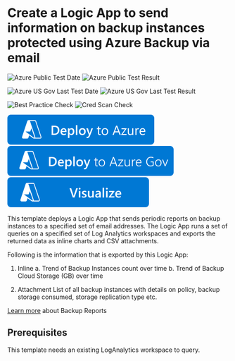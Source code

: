 # Create a Logic App to send information on backup instances protected using Azure Backup via email

![Azure Public Test Date](https://azurequickstartsservice.blob.core.windows.net/badges/demos/backup-backupinstances-report/PublicLastTestDate.svg)
![Azure Public Test Result](https://azurequickstartsservice.blob.core.windows.net/badges/demos/backup-backupinstances-report/PublicDeployment.svg)

![Azure US Gov Last Test Date](https://azurequickstartsservice.blob.core.windows.net/badges/demos/backup-backupinstances-report/FairfaxLastTestDate.svg)
![Azure US Gov Last Test Result](https://azurequickstartsservice.blob.core.windows.net/badges/demos/backup-backupinstances-report/FairfaxDeployment.svg)

![Best Practice Check](https://azurequickstartsservice.blob.core.windows.net/badges/demos/backup-backupinstances-report/BestPracticeResult.svg)
![Cred Scan Check](https://azurequickstartsservice.blob.core.windows.net/badges/demos/backup-backupinstances-report/CredScanResult.svg)

[![Deploy To Azure](https://raw.githubusercontent.com/Azure/azure-quickstart-templates/master/1-CONTRIBUTION-GUIDE/images/deploytoazure.svg?sanitize=true)](https://portal.azure.com/#create/Microsoft.Template/uri/https%3A%2F%2Fraw.githubusercontent.com%2FAzure%2Fazure-quickstart-templates%2Fmaster%2Fdemos%2Fbackup-backupinstances-report%2Fazuredeploy.json)
[![Deploy To Azure US Gov](https://raw.githubusercontent.com/Azure/azure-quickstart-templates/master/1-CONTRIBUTION-GUIDE/images/deploytoazuregov.svg?sanitize=true)](https://portal.azure.us/#create/Microsoft.Template/uri/https%3A%2F%2Fraw.githubusercontent.com%2FAzure%2Fazure-quickstart-templates%2Fmaster%2Fdemos%2Fbackup-backupinstances-report%2Fazuredeploy.json)
[![Visualize](https://raw.githubusercontent.com/Azure/azure-quickstart-templates/master/1-CONTRIBUTION-GUIDE/images/visualizebutton.svg?sanitize=true)](http://armviz.io/#/?load=https%3A%2F%2Fraw.githubusercontent.com%2FAzure%2Fazure-quickstart-templates%2Fmaster%2Fdemos%2Fbackup-backupinstances-report%2Fazuredeploy.json)

This template deploys a Logic App that sends periodic reports on backup instances to a specified set of email addresses. The Logic App runs a set of queries on a specified set of Log Analytics workspaces and exports the returned data as inline charts and CSV attachments.

Following is the information that is exported by this Logic App:

1. Inline 
a. Trend of Backup Instances count over time 
b. Trend of Backup Cloud Storage (GB) over time

2. Attachment
List of all backup instances with details on policy, backup storage consumed, storage replication type etc. 

[Learn more](https://aka.ms/AzureBackupReportDoc) about Backup Reports

## Prerequisites

This template needs an existing LogAnalytics workspace to query.







